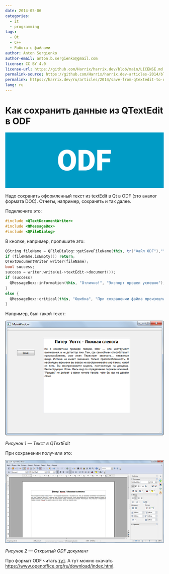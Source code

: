 ```yaml
---
date: 2014-05-06
categories:
  - it
  - programming
tags:
  - Qt
  - C++
  - Работа с файлами
author: Anton Sergienko
author-email: anton.b.sergienko@gmail.com
license: CC BY 4.0
license-url: https://github.com/Harrix/harrix.dev/blob/main/LICENSE.md
permalink-source: https://github.com/Harrix/harrix.dev-articles-2014/blob/main/save-from-qtextedit-to-odf/save-from-qtextedit-to-odf.md
permalink: https://harrix.dev/ru/articles/2014/save-from-qtextedit-to-odf/
lang: ru
---
```


# Как сохранить данные из QTextEdit в ODF

![Featured image](featured-image.svg)

Надо сохранить оформленный текст из textEdit в Qt в ODF (это аналог формата DOC). Отчеты, например, сохранять и так далее.

Подключите это:

```cpp
#include <QTextDocumentWriter>
#include <QMessageBox>
#include <QFileDialog>
```

В кнопке, например, пропишите это:

```cpp
QString fileName = QFileDialog::getSaveFileName(this, tr("Файл ODF"),"",tr("Файлы ODF (*.odf)"));
if (fileName.isEmpty()) return;
QTextDocumentWriter writer(fileName);
bool success;
success = writer.write(ui->textEdit->document());
if (success)
  QMessageBox::information(this, "Отлично!", "Экспорт прошел успешно");
}
else {
  QMessageBox::critical(this, "Ошибка", "При сохранении файла произошла ошибка");
}
```

Например, был такой текст:

![Текст в QTextEdit](img/textedit.png)

_Рисунок 1 — Текст в QTextEdit_

При сохранении получили это:

![Открытый ODF документ](img/result.png)

_Рисунок 2 — Открытый ODF документ_

Про формат ODF читать [тут](https://ru.wikipedia.org/wiki/OpenDocument). А тут можно скачать <https://www.openoffice.org/ru/download/index.html>.
